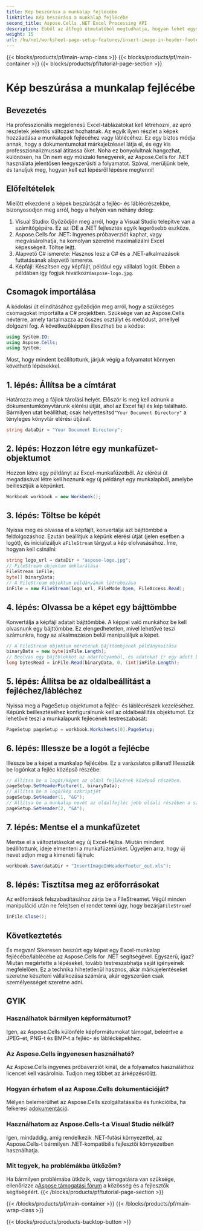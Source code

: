 ```yaml
---
title: Kép beszúrása a munkalap fejlécébe
linktitle: Kép beszúrása a munkalap fejlécébe
second_title: Aspose.Cells .NET Excel Processing API
description: Ebből az átfogó útmutatóból megtudhatja, hogyan lehet egyszerűen beszúrni egy képet a fejlécbe/láblécbe az Aspose.Cells for .NET használatával.
weight: 15
url: /hu/net/worksheet-page-setup-features/insert-image-in-header-footer/
---
```


{{< blocks/products/pf/main-wrap-class >}}
{{< blocks/products/pf/main-container >}}
{{< blocks/products/pf/tutorial-page-section >}}

# Kép beszúrása a munkalap fejlécébe

## Bevezetés
Ha professzionális megjelenésű Excel-táblázatokat kell létrehozni, az apró részletek jelentős változást hozhatnak. Az egyik ilyen részlet a képek hozzáadása a munkalapok fejlécéhez vagy láblécéhez. Ez egy biztos módja annak, hogy a dokumentumokat márkajelzéssel látja el, és egy kis professzionalizmussal átitassa őket. Noha ez bonyolultnak hangozhat, különösen, ha Ön nem egy műszaki fenegyerek, az Aspose.Cells for .NET használata jelentősen leegyszerűsíti a folyamatot. Szóval, merüljünk bele, és tanuljuk meg, hogyan kell ezt lépésről lépésre megtenni!
## Előfeltételek
Mielőtt elkezdené a képek beszúrását a fejléc- és láblécrészekbe, bizonyosodjon meg arról, hogy a helyén van néhány dolog:
1. Visual Studio: Győződjön meg arról, hogy a Visual Studio telepítve van a számítógépére. Ez az IDE a .NET fejlesztés egyik legerősebb eszköze.
2.  Aspose.Cells for .NET: Ingyenes próbaverziót kaphat, vagy megvásárolhatja, ha komolyan szeretné maximalizálni Excel képességeit. Töltse le[itt](https://releases.aspose.com/cells/net/).
3. Alapvető C# ismerete: Hasznos lesz a C# és a .NET-alkalmazások futtatásának alapvető ismerete.
4. Képfájl: Készítsen egy képfájlt, például egy vállalati logót. Ebben a példában így fogjuk hivatkozni`aspose-logo.jpg`.
## Csomagok importálása
A kódolási út elindításához győződjön meg arról, hogy a szükséges csomagokat importálta a C# projektben. Szüksége van az Aspose.Cells névtérre, amely tartalmazza az összes osztályt és metódust, amellyel dolgozni fog.
A következőképpen illesztheti be a kódba:
```csharp
using System.IO;
using Aspose.Cells;
using System;
```
Most, hogy mindent beállítottunk, járjuk végig a folyamatot könnyen követhető lépésekkel.
## 1. lépés: Állítsa be a címtárat
Határozza meg a fájlok tárolási helyét.
 Először is meg kell adnunk a dokumentumkönyvtárunk elérési útját, ahol az Excel fájl és kép található. Bármilyen utat beállíthat; csak helyettesítsd`"Your Document Directory"` a tényleges könyvtár elérési útjával.
```csharp
string dataDir = "Your Document Directory";
```
## 2. lépés: Hozzon létre egy munkafüzet-objektumot
Hozzon létre egy példányt az Excel-munkafüzetből.
Az elérési út megadásával létre kell hoznunk egy új példányt egy munkalapból, amelybe beillesztjük a képünket. 
```csharp
Workbook workbook = new Workbook();
```
## 3. lépés: Töltse be képét
Nyissa meg és olvassa el a képfájlt, konvertálja azt bájttömbbé a feldolgozáshoz.
Ezután beállítjuk a képünk elérési útját (jelen esetben a logót), és inicializáljuk a`FileStream` tárgyat a kép elolvasásához. Íme, hogyan kell csinálni:
```csharp
string logo_url = dataDir + "aspose-logo.jpg";
// FileStream objektum deklarálása
FileStream inFile;
byte[] binaryData;
// A FileStream objektum példányának létrehozása
inFile = new FileStream(logo_url, FileMode.Open, FileAccess.Read);
```
## 4. lépés: Olvassa be a képet egy bájttömbbe
Konvertálja a képfájl adatait bájttömbbé.
A képpel való munkához be kell olvasnunk egy bájttömbbe. Ez elengedhetetlen, mivel lehetővé teszi számunkra, hogy az alkalmazáson belül manipuláljuk a képet.
```csharp
// A FileStream objektum méretének bájttömbjének példányosítása
binaryData = new byte[inFile.Length];
// Beolvas egy bájtblokkot az adatfolyamból, és adatokat ír egy adott bájttömb pufferébe.
long bytesRead = inFile.Read(binaryData, 0, (int)inFile.Length);
```
## 5. lépés: Állítsa be az oldalbeállítást a fejléchez/lábléchez
Nyissa meg a PageSetup objektumot a fejléc- és láblécrészek kezeléséhez.
Képünk beillesztéséhez konfigurálnunk kell az oldalbeállítás objektumot. Ez lehetővé teszi a munkalapunk fejlécének testreszabását:
```csharp
PageSetup pageSetup = workbook.Worksheets[0].PageSetup;
```
## 6. lépés: Illessze be a logót a fejlécbe
Illessze be a képet a munkalap fejlécébe.
Ez a varázslatos pillanat! Illesszük be logónkat a fejléc középső részébe:
```csharp
// Állítsa be a logót/képet az oldal fejlécének középső részében.
pageSetup.SetHeaderPicture(1, binaryData);
// Állítsa be a logó/kép szkriptjét
pageSetup.SetHeader(1, "&G");
// Állítsa be a munkalap nevét az oldalfejléc jobb oldali részében a szkripttel
pageSetup.SetHeader(2, "&A");
```
## 7. lépés: Mentse el a munkafüzetet
Mentse el a változtatásokat egy új Excel-fájlba.
Miután mindent beállítottunk, ideje elmenteni a munkafüzetünket. Ügyeljen arra, hogy új nevet adjon meg a kimeneti fájlnak:
```csharp
workbook.Save(dataDir + "InsertImageInHeaderFooter_out.xls");
```
## 8. lépés: Tisztítsa meg az erőforrásokat
Az erőforrások felszabadításához zárja be a FileStreamet.
 Végül minden manipuláció után ne felejtsen el rendet tenni úgy, hogy bezárja`FileStream`!
```csharp
inFile.Close();
```
## Következtetés
És megvan! Sikeresen beszúrt egy képet egy Excel-munkalap fejlécébe/láblécébe az Aspose.Cells for .NET segítségével. Egyszerű, igaz? Miután megértette a lépéseket, tovább testreszabhatja saját igényeinek megfelelően. Ez a technika hihetetlenül hasznos, akár márkajelentéseket szeretne készíteni vállalkozása számára, akár egyszerűen csak személyességet szeretne adni. 
## GYIK
### Használhatok bármilyen képformátumot?
Igen, az Aspose.Cells különféle képformátumokat támogat, beleértve a JPEG-et, PNG-t és BMP-t a fejléc- és láblécképekhez.
### Az Aspose.Cells ingyenesen használható?
 Az Aspose.Cells ingyenes próbaverziót kínál, de a folyamatos használathoz licencet kell vásárolnia. Tudjon meg többet az árképzésről[itt](https://purchase.aspose.com/buy).
### Hogyan érhetem el az Aspose.Cells dokumentációját?
 Mélyen belemerülhet az Aspose.Cells szolgáltatásaiba és funkcióiba, ha felkeresi a[dokumentáció](https://reference.aspose.com/cells/net/).
### Használhatom az Aspose.Cells-t a Visual Studio nélkül?
Igen, mindaddig, amíg rendelkezik .NET-futási környezettel, az Aspose.Cells-t bármilyen .NET-kompatibilis fejlesztői környezetben használhatja.
### Mit tegyek, ha problémákba ütközöm?
 Ha bármilyen problémába ütközik, vagy támogatásra van szüksége, ellenőrizze a[Aspose támogatási fórum](https://forum.aspose.com/c/cells/9) a közösség és a fejlesztők segítségéért.
{{< /blocks/products/pf/tutorial-page-section >}}

{{< /blocks/products/pf/main-container >}}
{{< /blocks/products/pf/main-wrap-class >}}

{{< blocks/products/products-backtop-button >}}
